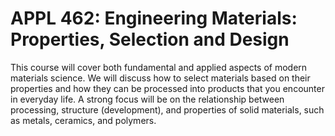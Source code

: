 # APPL 462: Engineering Materials: Properties, Selection and Design

This course will cover both fundamental and applied aspects of modern materials science. We will discuss how to select materials based on their properties and how they can be processed into products that you encounter in everyday life. A strong focus will be on the relationship between processing, structure (development), and properties of solid materials, such as metals, ceramics, and polymers.